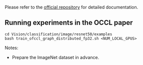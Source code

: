 Please refer to the [official repository](https://github.com/Oneflow-Inc/models) for detailed documentation.

## Running experiments in the OCCL paper
```shell
cd Vision/classification/image/resnet50/examples
bash train_ofccl_graph_distributed_fp32.sh <NUM_LOCAL_GPUS>
```

Notes:
- Prepare the ImageNet dataset in advance.
